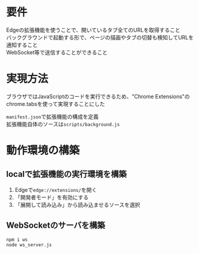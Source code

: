 # 要件
Edgeの拡張機能を使うことで、開いているタブ全てのURLを取得すること  
バックグラウンドで起動する形で、ページの描画やタブの切替も検知してURLを通知すること  
WebSocket等で送信することができること  

# 実現方法
ブラウザではJavaScriptのコードを実行できるため、"Chrome Extensions"のchrome.tabsを使って実現することにした  

`manifest.json`で拡張機能の構成を定義  
拡張機能自体のソースは`scripts/background.js`


# 動作環境の構築
## localで拡張機能の実行環境を構築
1. Edgeで`edge://extensions/`を開く
2. 「開発者モード」を有効にする
3. 「展開して読み込み」から読み込ませるソースを選択

## WebSocketのサーバを構築
```
npm i ws
node ws_server.js
```
